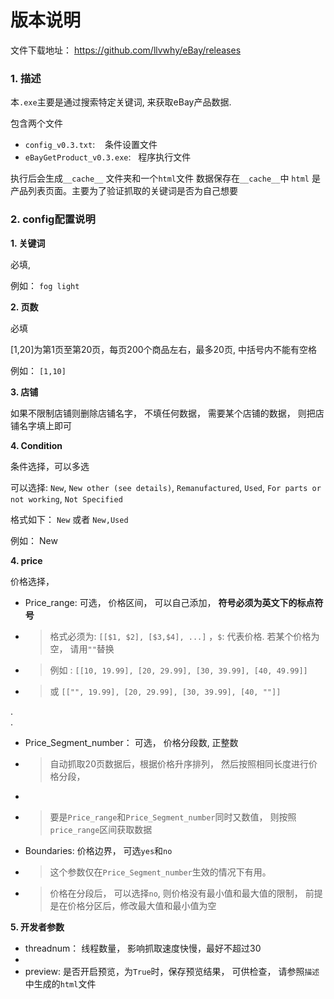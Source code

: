 # 版本说明

文件下载地址： https://github.com/llvwhy/eBay/releases

### 1. 描述
本`.exe`主要是通过搜索特定关键词, 来获取eBay产品数据.

包含两个文件
- `config_v0.3.txt`:  &nbsp;&nbsp; 条件设置文件
- `eBayGetProduct_v0.3.exe`:&nbsp;&nbsp;   程序执行文件


执行后会生成`__cache__` 文件夹和一个`html`文件
数据保存在`__cache__`中
`html` 是产品列表页面。主要为了验证抓取的关键词是否为自己想要


### 2. config配置说明
**1. 关键词**

必填, 

例如： `fog light`


**2. 页数**

必填

[1,20]为第1页至第20页，每页200个商品左右，最多20页, 中括号内不能有空格

例如： `[1,10]`

**3. 店铺**

如果不限制店铺则删除店铺名字， 不填任何数据， 需要某个店铺的数据， 则把店铺名字填上即可

**4. Condition**

条件选择，可以多选

可以选择: `New`, `New other (see details)`, `Remanufactured`, `Used`, `For parts or not working`, `Not Specified`

格式如下： `New` 或者 `New,Used`

例如： New


**4. price**

价格选择，
- Price_range: 可选， 价格区间， 可以自己添加， **符号必须为英文下的标点符号**
- > 格式必须为: `[[$1, $2], [$3,$4], ...]` ，`$`: 代表价格. 若某个价格为空， 请用`""`替换
- > 例如 : `[[10, 19.99], [20, 29.99], [30, 39.99], [40, 49.99]]`  
- > 或 `[["", 19.99], [20, 29.99], [30, 39.99], [40, ""]]`

.    
.

- Price_Segment_number： 可选， 价格分段数, 正整数
- > 自动抓取20页数据后，根据价格升序排列， 然后按照相同长度进行价格分段，
- > 
- > 要是`Price_range`和`Price_Segment_number`同时又数值， 则按照`price_range`区间获取数据
   
   
- Boundaries: 价格边界， 可选`yes`和`no`
- > 这个参数仅在`Price_Segment_number`生效的情况下有用。
- > 价格在分段后， 可以选择`no`, 则价格没有最小值和最大值的限制， 前提是在价格分区后，修改最大值和最小值为空
   
**5. 开发者参数**
- threadnum： 线程数量， 影响抓取速度快慢，最好不超过30
-
- preview: 是否开启预览，为`True`时，保存预览结果， 可供检查， 请参照`描述`中生成的`html`文件

